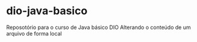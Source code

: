 # dio-java-basico
Reposotório para o curso de Java básico DIO
Alterando o conteúdo de um arquivo de forma local